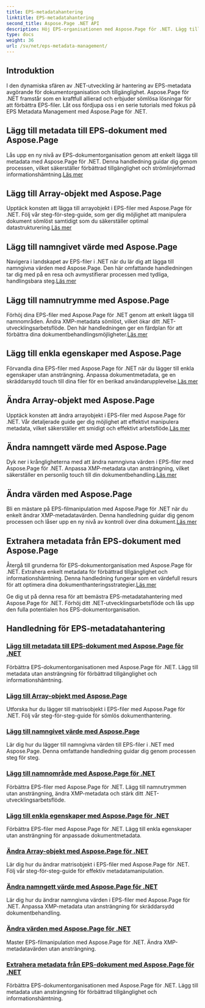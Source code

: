 ```yaml
---
title: EPS-metadatahantering
linktitle: EPS-metadatahantering
second_title: Aspose.Page .NET API
description: Höj EPS-organisationen med Aspose.Page för .NET. Lägg till metadata utan ansträngning för förbättrad tillgänglighet. Utforska självstudier för EPS-metadatahantering.
type: docs
weight: 36
url: /sv/net/eps-metadata-management/
---
```


## Introduktion

I den dynamiska sfären av .NET-utveckling är hantering av EPS-metadata avgörande för dokumentorganisation och tillgänglighet. Aspose.Page för .NET framstår som en kraftfull allierad och erbjuder sömlösa lösningar för att förbättra EPS-filer. Låt oss fördjupa oss i en serie tutorials med fokus på EPS Metadata Management med Aspose.Page för .NET.

## Lägg till metadata till EPS-dokument med Aspose.Page
Lås upp en ny nivå av EPS-dokumentorganisation genom att enkelt lägga till metadata med Aspose.Page för .NET. Denna handledning guidar dig genom processen, vilket säkerställer förbättrad tillgänglighet och strömlinjeformad informationshämtning.[Läs mer](./add-metadata-to-eps-document/)

## Lägg till Array-objekt med Aspose.Page
 Upptäck konsten att lägga till arrayobjekt i EPS-filer med Aspose.Page för .NET. Följ vår steg-för-steg-guide, som ger dig möjlighet att manipulera dokument sömlöst samtidigt som du säkerställer optimal datastrukturering.[Läs mer](./modify-eps-metadata-add-array-items/)

## Lägg till namngivet värde med Aspose.Page
 Navigera i landskapet av EPS-filer i .NET när du lär dig att lägga till namngivna värden med Aspose.Page. Den här omfattande handledningen tar dig med på en resa och avmystifierar processen med tydliga, handlingsbara steg.[Läs mer](./modify-eps-metadata-add-named-value/)

## Lägg till namnutrymme med Aspose.Page
 Förhöj dina EPS-filer med Aspose.Page för .NET genom att enkelt lägga till namnområden. Ändra XMP-metadata sömlöst, vilket ökar ditt .NET-utvecklingsarbetsflöde. Den här handledningen ger en färdplan för att förbättra dina dokumentbehandlingsmöjligheter.[Läs mer](./modify-eps-metadata-add-namespace/)

## Lägg till enkla egenskaper med Aspose.Page
 Förvandla dina EPS-filer med Aspose.Page för .NET när du lägger till enkla egenskaper utan ansträngning. Anpassa dokumentmetadata, ge en skräddarsydd touch till dina filer för en berikad användarupplevelse.[Läs mer](./modify-eps-metadata-add-simple-properties/)

## Ändra Array-objekt med Aspose.Page
 Upptäck konsten att ändra arrayobjekt i EPS-filer med Aspose.Page för .NET. Vår detaljerade guide ger dig möjlighet att effektivt manipulera metadata, vilket säkerställer ett smidigt och effektivt arbetsflöde.[Läs mer](./modify-eps-metadata-change-array-items/)

## Ändra namngett värde med Aspose.Page
 Dyk ner i krångligheterna med att ändra namngivna värden i EPS-filer med Aspose.Page för .NET. Anpassa XMP-metadata utan ansträngning, vilket säkerställer en personlig touch till din dokumentbehandling.[Läs mer](./modify-eps-metadata-change-named-value/)

## Ändra värden med Aspose.Page
 Bli en mästare på EPS-filmanipulation med Aspose.Page för .NET när du enkelt ändrar XMP-metadatavärden. Denna handledning guidar dig genom processen och låser upp en ny nivå av kontroll över dina dokument.[Läs mer](./modify-eps-metadata-change-values/)

## Extrahera metadata från EPS-dokument med Aspose.Page
 Återgå till grunderna för EPS-dokumentorganisation med Aspose.Page för .NET. Extrahera enkelt metadata för förbättrad tillgänglighet och informationshämtning. Denna handledning fungerar som en värdefull resurs för att optimera dina dokumenthanteringsstrategier.[Läs mer](./extract-metadata-from-eps-document/)

Ge dig ut på denna resa för att bemästra EPS-metadatahantering med Aspose.Page för .NET. Förhöj ditt .NET-utvecklingsarbetsflöde och lås upp den fulla potentialen hos EPS-dokumentorganisation.
## Handledning för EPS-metadatahantering
### [Lägg till metadata till EPS-dokument med Aspose.Page för .NET](./add-metadata-to-eps-document/)
Förbättra EPS-dokumentorganisationen med Aspose.Page för .NET. Lägg till metadata utan ansträngning för förbättrad tillgänglighet och informationshämtning.
### [Lägg till Array-objekt med Aspose.Page](./modify-eps-metadata-add-array-items/)
Utforska hur du lägger till matrisobjekt i EPS-filer med Aspose.Page för .NET. Följ vår steg-för-steg-guide för sömlös dokumenthantering.
### [Lägg till namngivet värde med Aspose.Page](./modify-eps-metadata-add-named-value/)
Lär dig hur du lägger till namngivna värden till EPS-filer i .NET med Aspose.Page. Denna omfattande handledning guidar dig genom processen steg för steg.
### [Lägg till namnområde med Aspose.Page för .NET](./modify-eps-metadata-add-namespace/)
Förbättra EPS-filer med Aspose.Page för .NET. Lägg till namnutrymmen utan ansträngning, ändra XMP-metadata och stärk ditt .NET-utvecklingsarbetsflöde.
### [Lägg till enkla egenskaper med Aspose.Page för .NET](./modify-eps-metadata-add-simple-properties/)
Förbättra EPS-filer med Aspose.Page för .NET. Lägg till enkla egenskaper utan ansträngning för anpassade dokumentmetadata.
### [Ändra Array-objekt med Aspose.Page för .NET](./modify-eps-metadata-change-array-items/)
Lär dig hur du ändrar matrisobjekt i EPS-filer med Aspose.Page för .NET. Följ vår steg-för-steg-guide för effektiv metadatamanipulation.
### [Ändra namngett värde med Aspose.Page för .NET](./modify-eps-metadata-change-named-value/)
Lär dig hur du ändrar namngivna värden i EPS-filer med Aspose.Page för .NET. Anpassa XMP-metadata utan ansträngning för skräddarsydd dokumentbehandling.
### [Ändra värden med Aspose.Page för .NET](./modify-eps-metadata-change-values/)
Master EPS-filmanipulation med Aspose.Page för .NET. Ändra XMP-metadatavärden utan ansträngning.
### [Extrahera metadata från EPS-dokument med Aspose.Page för .NET](./extract-metadata-from-eps-document/)
Förbättra EPS-dokumentorganisationen med Aspose.Page för .NET. Lägg till metadata utan ansträngning för förbättrad tillgänglighet och informationshämtning.